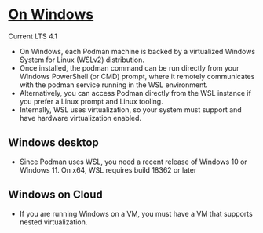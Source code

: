 # [On Windows](https://podman.io/docs/installation#windows)
Current LTS 4.1
- On Windows, each Podman machine is backed by a virtualized Windows System for Linux (WSLv2) distribution.
- Once installed, the podman command can be run directly from your Windows PowerShell (or CMD) prompt, where it remotely communicates with the podman service running in the WSL environment.
- Alternatively, you can access Podman directly from the WSL instance if you prefer a Linux prompt and Linux tooling.
- Internally, WSL uses virtualization, so your system must support and have hardware virtualization enabled.
## Windows desktop
- Since Podman uses WSL, you need a recent release of Windows 10 or Windows 11. On x64, WSL requires build 18362 or later
## Windows on Cloud
- If you are running Windows on a VM, you must have a VM that supports nested virtualization.

